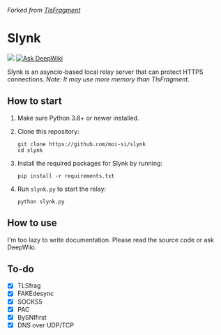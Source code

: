 *Forked from [TlsFragment](https://github.com/maoist2009/TlsFragment)*
# Slynk
[![](https://img.shields.io/github/release/moi-si/slynk.svg)](https://github.com/moi-si/slynk/releases/latest)
[![Ask DeepWiki](https://deepwiki.com/badge.svg)](https://deepwiki.com/moi-si/slynk)

Slynk is an asyncio-based local relay server that can protect HTTPS connections. *Note: It may use more memory than TlsFragment.*
## How to start
1. Make sure Python 3.8+ or newer installed.
2. Clone this repository:

   ```
   git clone https://github.com/moi-si/slynk
   cd slynk
   ```
3. Install the required packages for Slynk by running:

   ```
   pip install -r requirements.txt
   ```
4. Run `slynk.py` to start the relay:

   ```
   python slynk.py
   ```
## How to use
I'm too lazy to write documentation. Please read the source code or ask DeepWiki.
## To-do
- [x] TLSfrag
- [x] FAKEdesync
- [x] SOCKS5
- [x] PAC
- [x] BySNIfirst
- [x] DNS over UDP/TCP
